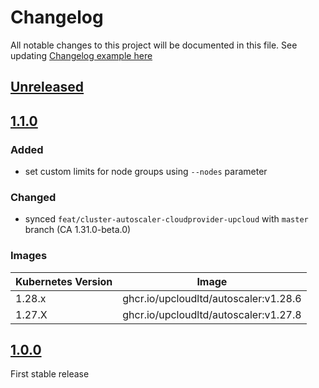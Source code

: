 # Changelog

All notable changes to this project will be documented in this file.
See updating [Changelog example here](https://keepachangelog.com/en/1.0.0/)

## [Unreleased]

## [1.1.0]

### Added
- set custom limits for node groups using `--nodes` parameter

### Changed
- synced `feat/cluster-autoscaler-cloudprovider-upcloud` with `master` branch (CA 1.31.0-beta.0)

### Images

| Kubernetes Version | Image
|--------------------|------
| 1.28.x             | ghcr.io/upcloudltd/autoscaler:v1.28.6
| 1.27.X             | ghcr.io/upcloudltd/autoscaler:v1.27.8

## [1.0.0]

First stable release

[Unreleased]: https://github.com/UpCloudLtd/autoscaler/compare/v1.1.0...HEAD
[1.1.0]: https://github.com/UpCloudLtd/autoscaler/compare/v1.0.0...v1.1.0
[1.0.0]: https://github.com/UpCloudLtd/autoscaler/releases/tag/v1.0.0
